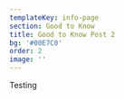 ```yaml
---
templateKey: info-page
section: Good to Know
title: Good to Know Post 2
bg: '#00E7C0'
order: 2
image: ''
---
```


Testing
